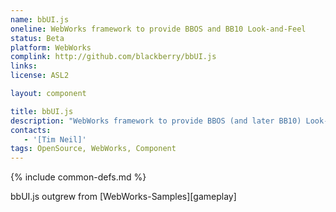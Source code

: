 ```yaml
---
name: bbUI.js
oneline: WebWorks framework to provide BBOS and BB10 Look-and-Feel
status: Beta
platform: WebWorks
complink: http://github.com/blackberry/bbUI.js
links:
license: ASL2

layout: component

title: bbUI.js
description: "WebWorks framework to provide BBOS (and later BB10) Look-and-Feel"
contacts:
   - '[Tim Neil]'
tags: OpenSource, WebWorks, Component
---
```


{% include common-defs.md %}

bbUI.js outgrew from [WebWorks-Samples][gameplay] 
